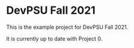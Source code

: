 # DevPSU Fall 2021

This is the example project for DevPSU Fall 2021.

It is currently up to date with Project 0.
